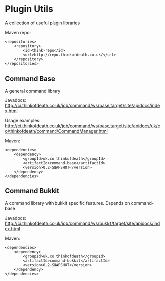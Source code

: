 Plugin Utils
=======

A collection of useful plugin libraries


Maven repo: 
```
<repositories>
    <repository>
        <id>think-repo</id>
        <url>http://repo.thinkofdeath.co.uk/</url>
    </repository>
</repositories>
```

Command Base
----

A general command library

Javadocs: http://ci.thinkofdeath.co.uk/job/command/ws/base/target/site/apidocs/index.html

Usage examples: http://ci.thinkofdeath.co.uk/job/command/ws/base/target/site/apidocs/uk/co/thinkofdeath/command/CommandManager.html

Maven:
```
<dependencies>
    <dependency>
        <groupId>uk.co.thinkofdeath</groupId>
        <artifactId>command-base</artifactId>
        <version>0.2-SNAPSHOT</version>
    </dependency>
</dependencies>
```

Command Bukkit
------

A command library with bukkit specific features.
Depends on command-base

Javadocs: http://ci.thinkofdeath.co.uk/job/command/ws/bukkit/target/site/apidocs/index.html   
     
Maven:
```
<dependencies>
    <dependency>
        <groupId>uk.co.thinkofdeath</groupId>
        <artifactId>command-bukkit</artifactId>
        <version>0.2-SNAPSHOT</version>
    </dependency>
</dependencies>
```
